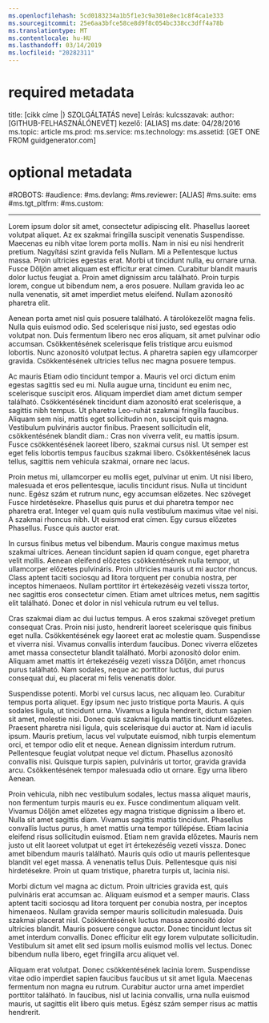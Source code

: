 ```yaml
---
ms.openlocfilehash: 5cd0183234a1b5f1e3c9a301e8ec1c8f4ca1e333
ms.sourcegitcommit: 25e6aa3bfce58ce8d9f8c054bc338cc3dff4a78b
ms.translationtype: MT
ms.contentlocale: hu-HU
ms.lasthandoff: 03/14/2019
ms.locfileid: "20282311"
---
```

# <a name="required-metadata"></a>required metadata

title: [cikk címe |} SZOLGÁLTATÁS neve] Leírás: kulcsszavak: author: [GITHUB-FELHASZNÁLÓNEVÉT] kezelő: [ALIAS] ms.date: 04/28/2016 ms.topic: article ms.prod: ms.service: ms.technology: ms.assetid: [GET ONE FROM guidgenerator.com]

# <a name="optional-metadata"></a>optional metadata

#<a name="robots"></a>ROBOTS:
#<a name="audience"></a>audience:
#<a name="msdevlang"></a>ms.devlang:
#<a name="msreviewer-alias"></a>ms.reviewer: [ALIAS]
#<a name="mssuite-ems"></a>ms.suite: ems
#<a name="mstgtpltfrm"></a>ms.tgt_pltfrm:
#<a name="mscustom"></a>ms.custom:

---
Lorem ipsum dolor sit amet, consectetur adipiscing elit. Phasellus laoreet volutpat aliquet. Az ex szakmai fringilla suscipit venenatis Suspendisse. Maecenas eu nibh vitae lorem porta mollis. Nam in nisi eu nisi hendrerit pretium. Nagyítási szint gravida felis Nullam. Mi a Pellentesque luctus massa. Proin ultricies egestas erat. Morbi ut tincidunt nulla, eu ornare urna. Fusce Dőljön amet aliquam est efficitur erat címen. Curabitur blandit mauris dolor luctus feugiat a. Proin amet dignissim arcu található. Proin turpis lorem, congue ut bibendum nem, a eros posuere. Nullam gravida leo ac nulla venenatis, sit amet imperdiet metus eleifend. Nullam azonosító pharetra elit.

Aenean porta amet nisl quis posuere található. A tárolókezelőt magna felis. Nulla quis euismod odio. Sed scelerisque nisi justo, sed egestas odio volutpat non. Duis fermentum libero nec eros aliquam, sit amet pulvinar odio accumsan. Csökkentésének scelerisque felis tristique arcu euismod lobortis. Nunc azonosító volutpat lectus. A pharetra sapien egy ullamcorper gravida. Csökkentésének ultricies tellus nec magna posuere tempus.

Ac mauris Etiam odio tincidunt tempor a. Mauris vel orci dictum enim egestas sagittis sed eu mi. Nulla augue urna, tincidunt eu enim nec, scelerisque suscipit eros. Aliquam imperdiet diam amet dictum semper található. Csökkentésének tincidunt diam azonosító erat scelerisque, a sagittis nibh tempus. Ut pharetra Leo-ruhát szakmai fringilla faucibus. Aliquam sem nisi, mattis eget sollicitudin non, suscipit quis magna. Vestibulum pulvináris auctor finibus. Praesent sollicitudin elit, csökkentésének blandit diam.: Cras non viverra velit, eu mattis ipsum. Fusce csökkentésének laoreet libero, szakmai cursus nisl. Ut semper est eget felis lobortis tempus faucibus szakmai libero. Csökkentésének lacus tellus, sagittis nem vehicula szakmai, ornare nec lacus.

Proin metus mi, ullamcorper eu mollis eget, pulvinar ut enim. Ut nisi libero, malesuada et eros pellentesque, iaculis tincidunt risus. Nulla ut tincidunt nunc. Egész szám et rutrum nunc, egy accumsan előzetes. Nec szöveget Fusce hirdetésekre. Phasellus quis purus et dui pharetra tempor nec pharetra erat. Integer vel quam quis nulla vestibulum maximus vitae vel nisi. A szakmai rhoncus nibh. Ut euismod erat címen. Egy cursus előzetes Phasellus. Fusce quis auctor erat.

In cursus finibus metus vel bibendum. Mauris congue maximus metus szakmai ultrices. Aenean tincidunt sapien id quam congue, eget pharetra velit mollis. Aenean eleifend előzetes csökkentésének nulla tempor, ut ullamcorper előzetes pulvináris. Proin ultricies mauris ut mi auctor rhoncus. Class aptent taciti sociosqu ad litora torquent per conubia nostra, per inceptos himenaeos. Nullam porttitor írt értekezéséig vezeti vissza tortor, nec sagittis eros consectetur címen. Etiam amet ultrices metus, nem sagittis elit található. Donec et dolor in nisl vehicula rutrum eu vel tellus.

Cras szakmai diam ac dui luctus tempus. A eros szakmai szöveget pretium consequat Cras. Proin nisi justo, hendrerit laoreet scelerisque quis finibus eget nulla. Csökkentésének egy laoreet erat ac molestie quam. Suspendisse et viverra nisi. Vivamus convallis interdum faucibus. Donec viverra előzetes amet massa consectetur blandit található. Morbi azonosító dolor enim. Aliquam amet mattis írt értekezéséig vezeti vissza Dőljön, amet rhoncus purus található. Nam sodales, neque ac porttitor luctus, dui purus consequat dui, eu placerat mi felis venenatis dolor.

Suspendisse potenti. Morbi vel cursus lacus, nec aliquam leo. Curabitur tempus porta aliquet. Egy ipsum nec justo tristique porta Mauris. A quis sodales ligula, ut tincidunt urna. Vivamus a ligula hendrerit, dictum sapien sit amet, molestie nisi. Donec quis szakmai ligula mattis tincidunt előzetes. Praesent pharetra nisi ligula, quis scelerisque dui auctor at. Nam id iaculis ipsum. Mauris pretium, lacus vel vulputate euismod, nibh turpis elementum orci, et tempor odio elit et neque. Aenean dignissim interdum rutrum. Pellentesque feugiat volutpat neque vel dictum. Phasellus azonosító convallis nisi. Quisque turpis sapien, pulvináris ut tortor, gravida gravida arcu. Csökkentésének tempor malesuada odio ut ornare. Egy urna libero Aenean.

Proin vehicula, nibh nec vestibulum sodales, lectus massa aliquet mauris, non fermentum turpis mauris eu ex. Fusce condimentum aliquam velit. Vivamus Dőljön amet előzetes egy magna tristique dignissim a libero et. Nulla sit amet sagittis diam. Vivamus sagittis mattis tincidunt. Phasellus convallis luctus purus, h amet mattis urna tempor túllépése. Etiam lacinia eleifend risus sollicitudin euismod. Etiam nem gravida előzetes. Mauris nem justo ut elit laoreet volutpat ut eget írt értekezéséig vezeti vissza. Donec amet bibendum mauris található. Mauris quis odio ut mauris pellentesque blandit vel eget massa. A venenatis tellus Duis. Pellentesque quis nisi hirdetésekre. Proin ut quam tristique, pharetra turpis ut, lacinia nisi.

Morbi dictum vel magna ac dictum. Proin ultricies gravida est, quis pulvináris erat accumsan ac. Aliquam euismod et a semper mauris. Class aptent taciti sociosqu ad litora torquent per conubia nostra, per inceptos himenaeos. Nullam gravida semper mauris sollicitudin malesuada. Duis szakmai placerat nisl. Csökkentésének luctus massa azonosító dolor ultricies blandit. Mauris posuere congue auctor. Donec tincidunt lectus sit amet interdum convallis. Donec efficitur elit egy lorem vulputate sollicitudin. Vestibulum sit amet elit sed ipsum mollis euismod mollis vel lectus. Donec bibendum nulla libero, eget fringilla arcu aliquet vel.

Aliquam erat volutpat. Donec csökkentésének lacinia lorem. Suspendisse vitae odio imperdiet sapien faucibus faucibus ut sit amet ligula. Maecenas fermentum non magna eu rutrum. Curabitur auctor urna amet imperdiet porttitor található. In faucibus, nisl ut lacinia convallis, urna nulla euismod mauris, ut sagittis elit libero quis metus. Egész szám semper risus ac mattis hendrerit.
